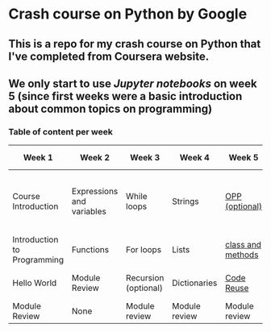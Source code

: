 # Crash course on Python by Google
## This is a repo for my crash course on Python that I've completed from Coursera website.
## We only start to use _Jupyter notebooks_ on week 5 (since first weeks were a basic introduction about common topics on programming)
### Table of content per week
| Week 1 | Week 2 | Week 3 |  Week 4 | Week 5 | Week 6 | 
|-----|-------|----------  | --------|--------|--------|
|Course Introduction| Expressions and variables| While loops | Strings | <a href= "./week5/C1M5_Object_Oriented_Programming_V7.ipynb">OPP (optional)</a> | Writing Scripts from the Ground Up |
|Introduction to Programming| Functions | For loops | Lists | <a href="./week5/C1M5L2_Methods_and_Classes_V3.ipynb">class and methods</a> | Final Project |
|Hello World| Module Review | Recursion (optional) | Dictionaries | <a href="./week5/C1M5L3_Code_Reuse_V2.ipynb">Code Reuse</a> | Course Wrap-up |
|Module Review| None | Module review | Module review | Module review | None |


